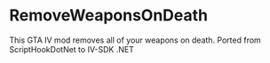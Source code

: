 # RemoveWeaponsOnDeath
 This GTA IV mod removes all of your weapons on death.
 Ported from ScriptHookDotNet to IV-SDK .NET

